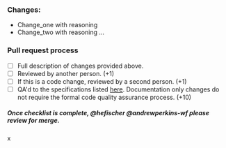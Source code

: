 ### Changes:

- Change_one with reasoning
- Change_two with reasoning ...

### Pull request process

- [ ] Full description of changes provided above.
- [ ] Reviewed by another person. (+1)
- [ ] If this is a code change, reviewed by a second person. (+1)
- [ ] QA'd to the specifications listed [here](https://github.com/DataQualityCommittee/dqc_us_rules#quality-assurance-qa-of-a-pull-request). Documentation only changes do not require the formal code quality assurance process. (+10)

##### Once checklist is complete, @hefischer  @andrewperkins-wf please review for merge.
x
